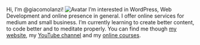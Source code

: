 Hi, I’m @giacomolanzi!
![Avatar]()
I’m interested in WordPress, Web Development and online presence in general. I offer online services for medium and small business.
I’m currently learning to create better content, to code better and to meditate properly.
You can find me though [my website](https://planbproject.it/), my [YouTube channel](http://www.youtube.com/channel/UCcBWFqFHfA59uKPq9JgFF5A) and my [online courses](https://www.udemy.com/user/planbproject/).

<!---
giacomolanzi/giacomolanzi is a ✨ special ✨ repository because its `README.md` (this file) appears on your GitHub profile.
You can click the Preview link to take a look at your changes.
--->
